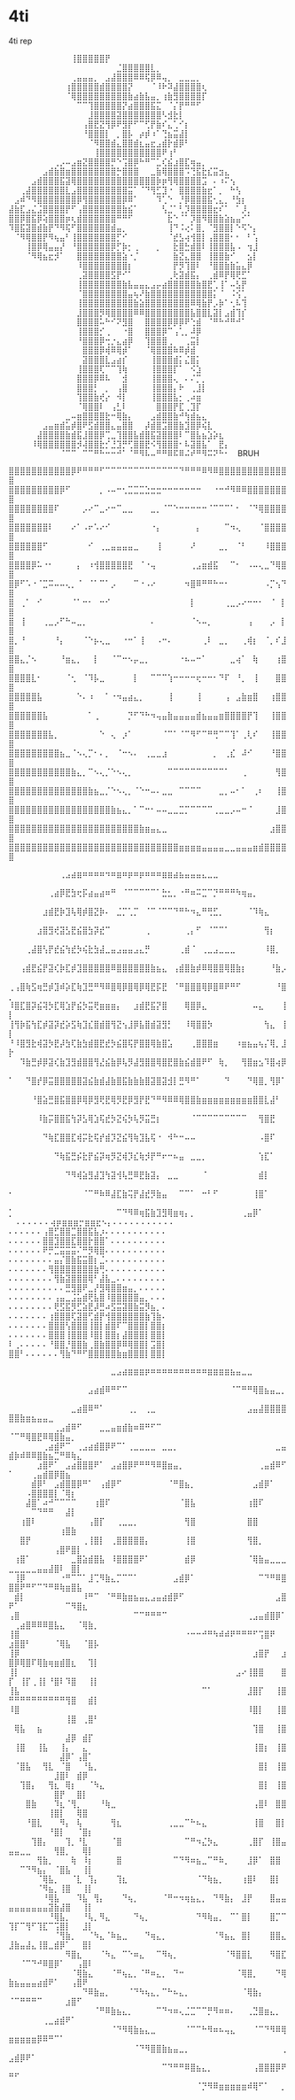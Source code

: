 # 4ti
4ti rep

⠀⠀⠀⠀⠀⠀⠀⠀⠀⠀⠀⢸⣿⣿⣿⣿⣿⡟⠀⠀⠀⠀⠀⠀⠀⠀⠀⠀⠀⠀⠀⠀⠀⠀⠀⠀
⠀⠀⠀⠀⠀⠀⠀⠀⠀⠀⠀⠀⠀⠀⠀⠀⠀⠀⠀⣈⣿⣿⣿⣿⣿⣇⡀⠀⠀⠀⠀⠀⠀⠀⠀⠀⠀⠀⠀⠀⠀⠀⠀⠀
⠀⠀⠀⠀⠀⠀⠀⠀⠀⠀⠀⢀⣤⣤⣤⡀⠀⣠⣼⣿⣿⣿⠿⠿⢯⡿⠿⢤⡀⠀⣀⣀⣀⡀⠀⠀⠀⠀⠀⠀⠀⠀⠀⠀
⠀⠀⠀⠀⠀⠀⠀⠀⠀⠀⢰⣿⣿⣿⣿⣿⣾⣿⣿⣿⣿⡝⠀⠀⠀⠈⠸⠗⠽⣼⣿⣿⣿⣿⢆⠀⠀⠀⠀⠀⠀⠀⠀⠀
⠀⠀⠀⠀⠀⠀⠀⠀⠀⠀⠈⢿⣿⣿⣿⣿⣿⣿⣿⣿⣿⣷⣴⣷⣧⣤⡀⢰⣷⣻⣿⣿⣿⣿⡏⠀⠀⠀⠀⠀⠀⠀⠀⠀
⠀⠀⠀⠀⠀⠀⠀⠀⠀⠀⠀⠀⠉⠉⢹⣿⣿⣿⣿⣿⡝⣴⣿⣿⣿⣯⣍⠀⠈⡌⡟⠛⠛⠋⠀⠀⠀⠀⠀⠀⠀⠀⠀⠀
⠀⠀⠀⠀⠀⠀⠀⠀⠀⠀⠀⠀⠀⠀⣸⣿⣿⣿⣿⣽⣿⣿⣿⣿⣿⣿⣿⠣⣺⣗⡇⠀⠀⠀⠀⠀⠀⠀⠀⠀⠀⠀⠀⠀
⠀⠀⠀⠀⠀⠀⠀⠀⠀⠀⠀⠀⠀⢠⣿⣟⣝⢻⡿⠟⣻⡟⠋⠉⢋⡟⣷⠎⣄⢁⠊⡆⠀⠀⠀⠀⠀⠀⠀⠀⠀⠀⠀⠀
⠀⠀⠀⠀⠀⠀⠀⠀⠀⠀⠀⠀⠀⠘⣿⣿⣿⡇⠀⡀⣿⡧⠀⡴⡾⠰⠁⢙⣦⣭⣼⡇⠀⠀⠀⠀⠀⠀⠀⠀⠀⠀⠀⠀
⠀⠀⠀⠀⠀⠀⠀⠀⠀⠀⠀⠀⠀⠀⠈⠻⣿⣿⣾⣄⣿⣿⣾⣆⣤⣖⣠⣾⡗⣾⡿⠃⠀⠀⠀⠀⠀⠀⠀⠀⠀⠀⠀⠀
⠀⠀⠀⠀⠀⠀⠀⠀⠀⠀⠀⠀⠀⠀⠀⢸⣿⣿⣿⣿⣿⣿⣿⣿⣿⣿⣿⠟⢰⠃⠀⠀⠀⠀⠀⠀⠀⠀⠀⠀⠀⠀⠀⠀
⠀⠀⠀⠀⠀⠀⠀⠀⢀⡠⠤⣠⣶⣝⣿⣿⣿⣿⡛⠑⢩⣿⡿⠓⠛⠉⣁⢎⣮⣰⣿⣏⢶⣤⡀⠀⠀⠀⠀⠀⠀⠀⠀⠀
⠀⠀⠀⠀⠀⠀⣠⣾⣷⣿⣶⣿⣿⣿⣿⣿⣿⣿⣿⡓⣿⣿⣿⠀⠀⣀⣷⢿⣿⣿⣿⠩⢙⣯⣗⣎⣭⣲⣄⠀⠀⠀⠀⠀
⠀⠀⠀⠀⣠⣾⣿⣿⣿⣯⣽⢿⣿⣿⣿⣿⣿⣿⣿⣿⣿⣿⣿⣿⣿⣿⡷⡶⢻⢿⣿⣿⣿⣿⣩⠀⠄⠰⠍⢢⠀⠀⠀⠀
⠀⠀⢀⣼⣿⣿⣿⣿⣿⣿⣇⣠⣿⣿⣿⣿⣿⣿⣿⣿⣿⣭⠁⠈⠙⢻⣋⣹⠐⠀⣿⣿⣿⣿⣷⣖⠁⡀⠀⠓⢣⠀⠀⠀
⠀⣠⠾⠙⠻⣿⣿⣿⣿⣿⣿⣿⡿⢻⣿⣿⣿⣿⣿⣿⡿⠿⠁⠀⠀⠀⠹⢁⠑⠀⡘⡿⣿⣿⣿⣯⢂⣄⡀⠘⣳⡆⠀⠀
⣼⣷⣏⣠⣌⣨⣿⣿⣿⣿⡟⠋⢠⣿⣿⣿⣿⣿⣿⣿⣷⣮⠁⠀⠀⠀⠀⢣⣈⠁⢃⡹⣿⣿⣿⣿⣖⠎⠁⠀⠁⡸⡀⠀
⣿⣿⡿⣿⣯⡿⢵⣿⣿⣿⡶⢆⣾⣿⣿⣿⣿⣿⣿⠛⠛⠋⠀⠀⠀⠀⠀⠀⣗⠑⠈⠁⡹⣿⠻⣿⣿⣷⣵⣦⣤⠊⠁⠀
⠹⣿⣯⣽⣿⣾⣷⡟⠙⠻⢯⠋⣿⣿⣿⣿⣿⣿⣾⣤⡀⠀⠀⠀⠀⠀⠀⠀⢸⠙⠨⢔⠅⣿⡀⠈⣻⣿⣿⡇⠑⠫⠑⡄
⠀⠈⠻⢿⣿⣿⡟⠻⢦⣤⠃⢸⣿⣿⣿⣿⣿⣿⣿⡋⠊⠀⠀⠀⠀⠀⠀⠀⠈⣞⣣⢴⢺⣿⡇⢠⣿⣿⣿⠂⠂⠀⠃⢡
⠀⠀⠀⢸⣿⡿⢿⣤⣤⡜⠀⠘⣿⣿⣿⣿⣿⣿⡿⡋⡷⡂⢀⠀⠀⠀⡀⠀⠀⣗⣿⣓⣾⣿⠇⢸⣿⣿⣿⣧⠠⠀⢲⣸
⠀⠀⠀⠈⠻⢿⣦⣖⡺⠁⠀⠀⣿⣿⣿⣿⣿⣿⣿⣿⣵⠐⡈⠀⠀⠀⠀⠀⠀⣷⣝⣄⣿⣿⠀⢸⣿⣿⣷⠊⠀⠀⣢⡇
⠀⠀⠀⠀⠀⠀⠀⠀⠀⠀⠀⠀⠸⣿⣿⣿⣿⣿⣿⣿⣿⡆⠀⠀⠀⠀⠀⠀⠀⡟⡻⢹⣿⠇⠀⠘⣿⣿⣷⣷⣥⣄⡿⠀
⠀⠀⠀⠀⠀⠀⠀⠀⠀⠀⠀⠀⢀⣽⣿⣿⣿⣿⣫⡟⠊⠁⠀⠀⠀⠀⠀⠀⢀⢗⣽⣾⣯⡄⠀⢀⣾⠿⡟⢿⢟⣋⠁⠀
⠀⠀⠀⠀⠀⠀⠀⠀⠀⠀⠀⠀⢸⣿⣿⣿⣿⣿⣿⣿⣷⣧⣤⣤⣄⣠⡤⣴⣿⣿⣿⣿⣿⣷⣿⣟⢁⢸⠁⠤⣣⡟⠀⠀
⠀⠀⠀⠀⠀⠀⠀⠀⠀⠀⠀⠀⠈⣿⣿⣿⣿⣿⣿⣿⣿⣤⢦⠜⣷⣿⣿⣿⣿⣿⣿⣿⣿⣿⣿⣿⡅⠈⠀⠨⢪⢁⠀⠀
⠀⠀⠀⠀⠀⠀⠀⠀⠀⠀⠀⠀⢸⣿⣿⣿⣿⣿⣿⣿⣿⣿⣷⣵⣿⣿⣿⣿⣿⣿⣿⣿⠿⢿⣷⡟⡠⡷⠁⢂⠧⢹⠀⠀
⠀⠀⠀⠀⠀⠀⠀⠀⠀⠀⠀⠀⣸⣿⣿⣿⡻⢿⣿⣿⣿⣿⠿⠿⣿⣿⣿⣿⣿⣿⣿⣿⣧⣿⣿⣇⣽⡇⣠⣾⢹⡎⠀⠀
⠀⠀⠀⠀⠀⠀⠀⠀⠀⠀⠀⠀⣿⣿⣿⣿⠥⠓⠊⠝⣻⣿⠀⠀⣿⣿⣿⣿⡿⡿⡿⠟⢑⣾⠀⠈⠛⠓⠚⠛⠚⠁⠀⠀
⠀⠀⠀⠀⠀⠀⠀⠀⠀⠀⠀⠀⢸⣿⣿⣿⡊⢀⠀⠀⠐⣿⠀⠀⣿⣿⣿⡿⠉⢠⢁⡀⠼⡿⠀⠀⠀⠀⠀⠀⠀⠀⠀⠀
⠀⠀⠀⠀⠀⠀⠀⠀⠀⠀⠀⠀⠘⣿⣿⣿⡿⢒⡐⣄⣴⡿⠀⠀⢹⣿⣿⣿⢀⠀⠀⢀⣭⡇⠀⠀⠀⠀⠀⠀⠀⠀⠀⠀
⠀⠀⠀⠀⠀⠀⠀⠀⠀⠀⠀⠀⠀⣿⣿⣿⡿⢾⠿⢿⡾⠁⠀⠀⠈⢿⣿⣿⣿⠷⠿⡾⣾⠀⠀⠀⠀⠀⠀⠀⠀⠀⠀⠀
⠀⠀⠀⠀⠀⠀⠀⠀⠀⠀⠀⠀⠀⣽⣿⣿⣿⣇⣠⣴⡎⠀⠀⠀⠀⢸⣿⣿⣿⣾⡅⣌⣿⡅⠀⠀⠀⠀⠀⠀⠀⠀⠀⠀
⠀⠀⠀⠀⠀⠀⠀⠀⠀⠀⠀⠀⢸⣿⣿⣿⢏⠉⠉⢹⢷⠀⠀⠀⠀⢸⣿⣿⣿⡏⠁⠀⠪⣱⠀⠀⠀⠀⠀⠀⠀⠀⠀⠀
⠀⠀⠀⠀⠀⠀⠀⠀⠀⠀⠀⠀⣿⣿⣿⡿⠿⠧⠀⠀⣺⠀⠀⠀⠀⢸⣿⣿⣿⢄⠀⠄⠌⡉⡀⠀⠀⠀⠀⠀⠀⠀⠀⠀
⠀⠀⠀⠀⠀⠀⠀⠀⠀⠀⠀⠀⣿⣿⣿⡃⠀⡀⠀⢠⣿⠀⠀⠀⠀⢸⣿⣿⣿⡄⠗⠀⢀⣸⡇⠀⠀⠀⠀⠀⠀⠀⠀⠀
⠀⠀⠀⠀⠀⠀⠀⠀⠀⠀⠀⠀⢹⣿⣿⣷⢞⡔⠀⠺⡇⠀⠀⠀⠀⢸⣿⣿⣿⣧⡂⢀⠴⣶⠀⠀⠀⠀⠀⠀⠀⠀⠀⠀
⠀⠀⠀⠀⠀⠀⠀⠀⠀⠀⠀⠀⠈⢿⣿⣿⠇⠀⢠⣃⠇⠀⠀⠀⠀⠀⣿⣿⣿⡟⣏⢀⣹⡏⠀⠀⠀⠀⠀⠀⠀⠀⠀⠀
⠀⠀⠀⠀⠀⠀⠀⠀⠀⠀⣀⠤⣶⣿⣿⣿⣿⣗⠒⢿⣷⡄⠀⠀⠀⣠⣾⣿⣿⣷⠚⢳⣾⣦⣄⠀⠀⠀⠀⠀⠀⠀⠀⠀
⠀⠀⠀⠀⠀⠀⣠⣤⣶⣾⣥⡾⣿⠟⣫⣾⣿⣿⣄⣤⣿⣿⠀⠀⡼⣾⣿⣩⣿⣿⣷⣹⣿⡿⢮⣇⠀⠀⠀⠀⠀⠀⠀⠀
⠀⠀⠀⠀⠀⣼⣿⣿⣿⣿⣷⣾⣯⣸⣿⣿⡿⢉⣀⢹⣿⣿⣧⣾⣿⣯⣽⣿⣿⣿⠇⠉⣿⣧⣦⣱⡵⣆⠀⠀⠀⠀⠀⠀
⠀⠀⠀⠀⠸⢿⣿⣿⣿⣿⣿⣿⡺⢼⣿⣿⣗⡊⣘⣹⡛⢋⣿⣿⣟⠪⢻⣿⣿⣿⠂⠧⣽⣿⣧⠁⠀⣟⡄⠀⠀⠀⠀⠀
⠀⠀⠀⠀⠀⠀⠀⠀⠀⠈⠉⠉⠀⠉⠉⠛⠓⠒⠒⠚⠁⠈⠛⠻⠧⠤⠛⠛⠿⠯⠿⠬⠞⠛⠻⠭⠝⠓⠂⠀
BRUH


⣿⣿⣿⣿⣿⣿⣿⣿⣿⣿⣿⡿⠟⠛⠛⠛⠋⠉⠉⠉⠉⠉⠉⠉⠉⠉⠉⠉⠉⠉⠙⠛⠛⠛⠿⠻⠿⣿⣿⣿⣿⣿⣿⣿⣿⣿⣿⣿⣿⣿
⣿⣿⣿⣿⣿⣿⣿⣿⣿⡿⠋⠀⠀⠀⠀⠀⡀⠠⠤⠒⢂⣉⣉⣉⣑⣒⣒⠒⠒⠒⠒⠒⠒⠒⠀⠀⠐⠒⠚⠻⠿⠿⣿⣿⣿⣿⣿⣿⣿⣿
⣿⣿⣿⣿⣿⣿⣿⣿⠏⠀⠀⠀⠀⡠⠔⠉⣀⠔⠒⠉⣀⣀⠀⠀⠀⣀⡀⠈⠉⠑⠒⠒⠒⠒⠒⠈⠉⠉⠉⠁⠂⠀⠈⠙⢿⣿⣿⣿⣿⣿
⣿⣿⣿⣿⣿⣿⣿⠇⠀⠀⠀⠔⠁⠠⠖⠡⠔⠊⠀⠀⠀⠀⠀⠀⠀⠐⡄⠀⠀⠀⠀⠀⠀⡄⠀⠀⠀⠀⠉⠲⢄⠀⠀⠀⠈⣿⣿⣿⣿⣿
⣿⣿⣿⣿⣿⣿⠋⠀⠀⠀⠀⠀⠀⠀⠊⠀⢀⣀⣤⣤⣤⣤⣀⠀⠀⠀⢸⠀⠀⠀⠀⠀⠜⠀⠀⠀⠀⣀⡀⠀⠈⠃⠀⠀⠀⠸⣿⣿⣿⣿
⣿⣿⣿⣿⡿⠥⠐⠂⠀⠀⠀⠀⡄⠀⠰⢺⣿⣿⣿⣿⣿⣟⠀⠈⠐⢤⠀⠀⠀⠀⠀⠀⢀⣠⣶⣾⣯⠀⠀⠉⠂⠀⠠⠤⢄⣀⠙⢿⣿⣿
⣿⡿⠋⠡⠐⠈⣉⠭⠤⠤⢄⡀⠈⠀⠈⠁⠉⠁⡠⠀⠀⠀⠉⠐⠠⠔⠀⠀⠀⠀⠀⠲⣿⠿⠛⠛⠓⠒⠂⠀⠀⠀⠀⠀⠀⠠⡉⢢⠙⣿
⣿⠀⢀⠁⠀⠊⠀⠀⠀⠀⠀⠈⠁⠒⠂⠀⠒⠊⠀⠀⠀⠀⠀⠀⠀⠀⠀⠀⠀⠀⠀⠀⡇⠀⠀⠀⠀⠀⢀⣀⡠⠔⠒⠒⠂⠀⠈⠀⡇⣿
⣿⠀⢸⠀⠀⠀⢀⣀⡠⠋⠓⠤⣀⡀⠀⠀⠀⠀⠀⠀⠀⠀⠀⠀⠀⠄⠀⠀⠀⠀⠀⠀⠈⠢⠤⡀⠀⠀⠀⠀⠀⠀⢠⠀⠀⠀⡠⠀⡇⣿
⣿⡀⠘⠀⠀⠀⠀⠀⠘⡄⠀⠀⠀⠈⠑⡦⢄⣀⠀⠀⠐⠒⠁⢸⠀⠀⠠⠒⠄⠀⠀⠀⠀⠀⢀⠇⠀⣀⡀⠀⠀⢀⢾⡆⠀⠈⡀⠎⣸⣿
⣿⣿⣄⡈⠢⠀⠀⠀⠀⠘⣶⣄⡀⠀⠀⡇⠀⠀⠈⠉⠒⠢⡤⣀⡀⠀⠀⠀⠀⠀⠐⠦⠤⠒⠁⠀⠀⠀⠀⣀⢴⠁⠀⢷⠀⠀⠀⢰⣿⣿
⣿⣿⣿⣿⣇⠂⠀⠀⠀⠀⠈⢂⠀⠈⠹⡧⣀⠀⠀⠀⠀⠀⡇⠀⠀⠉⠉⠉⢱⠒⠒⠒⠒⢖⠒⠒⠂⠙⠏⠀⠘⡀⠀⢸⠀⠀⠀⣿⣿⣿
⣿⣿⣿⣿⣿⣧⠀⠀⠀⠀⠀⠀⠑⠄⠰⠀⠀⠁⠐⠲⣤⣴⣄⡀⠀⠀⠀⠀⢸⠀⠀⠀⠀⢸⠀⠀⠀⠀⢠⠀⣠⣷⣶⣿⠀⠀⢰⣿⣿⣿
⣿⣿⣿⣿⣿⣿⣧⠀⠀⠀⠀⠀⠀⠀⠁⢀⠀⠀⠀⠀⠀⡙⠋⠙⠓⠲⢤⣤⣷⣤⣤⣤⣤⣾⣦⣤⣤⣶⣿⣿⣿⣿⡟⢹⠀⠀⢸⣿⣿⣿
⣿⣿⣿⣿⣿⣿⣿⣧⡀⠀⠀⠀⠀⠀⠀⠀⠑⠀⢄⠀⡰⠁⠀⠀⠀⠀⠀⠈⠉⠁⠈⠉⠻⠋⠉⠛⢛⠉⠉⢹⠁⢀⢇⠎⠀⠀⢸⣿⣿⣿
⣿⣿⣿⣿⣿⣿⣿⣿⣿⣦⣀⠈⠢⢄⡉⠂⠄⡀⠀⠈⠒⠢⠄⠀⢀⣀⣀⣰⠀⠀⠀⠀⠀⠀⠀⠀⡀⠀⢀⣎⠀⠼⠊⠀⠀⠀⠘⣿⣿⣿
⣿⣿⣿⣿⣿⣿⣿⣿⣿⣿⣿⣷⣄⡀⠉⠢⢄⡈⠑⠢⢄⡀⠀⠀⠀⠀⠀⠀⠉⠉⠉⠉⠉⠉⠉⠉⠉⠉⠁⠀⠀⢀⠀⠀⠀⠀⠀⢻⣿⣿
⣿⣿⣿⣿⣿⣿⣿⣿⣿⣿⣿⣿⣿⣿⣷⣦⣀⡈⠑⠢⢄⡀⠈⠑⠒⠤⠄⣀⣀⠀⠉⠉⠉⠉⠀⠀⠀⣀⡀⠤⠂⠁⠀⢀⠆⠀⠀⢸⣿⣿
⣿⣿⣿⣿⣿⣿⣿⣿⣿⣿⣿⣿⣿⣿⣿⣿⣿⣿⣷⣦⣄⡀⠁⠉⠒⠂⠤⠤⣀⣀⣉⡉⠉⠉⠉⠉⢀⣀⣀⡠⠤⠒⠈⠀⠀⠀⠀⣸⣿⣿
⣿⣿⣿⣿⣿⣿⣿⣿⣿⣿⣿⣿⣿⣿⣿⣿⣿⣿⣿⣿⣿⣿⣿⣷⣶⣤⣄⣀⠀⠀⠀⠀⠀⠀⠀⠀⠀⠀⠀⠀⠀⠀⠀⠀⠀⠀⣰⣿⣿⣿
⣿⣿⣿⣿⣿⣿⣿⣿⣿⣿⣿⣿⣿⣿⣿⣿⣿⣿⣿⣿⣿⣿⣿⣿⣿⣿⣿⣿⣿⣿⣶⣶⣶⣶⣤⣤⣤⣤⣀⣀⣤⣤⣤⣶⣾⣿⣿⣿⣿⣿




⠀⠀⠀⠀⠀⠀⠀⠀⠀⢀⣠⣴⣶⠶⠶⠶⠶⠲⠶⣶⠶⡶⠶⡶⠶⠶⠶⣶⣶⣴⣦⣤⣤⣤⣄⣀⣀⠀⠀⠀⠀⠀⠀⠀⠀⠀⠀⠀⠀⠀
⠀⠀⠀⠀⠀⠀⠀⢀⣴⡿⣟⣳⢖⡯⣴⣤⣴⠶⠛⠀⠈⠉⠉⠉⠉⠉⠁⣓⣂⡀⠐⠛⠶⠭⣉⠉⡙⠛⠛⠛⠳⢶⣤⡀⠀⠀⠀⠀⠀⠀
⠀⠀⠀⠀⠀⠀⣰⣾⣟⡷⣹⢧⢿⡾⣿⣝⡷⠄⠀⣈⡉⢁⡉⠀⠈⠉⠈⠉⠉⠙⠛⠓⠲⣄⠛⢛⣋⡀⠀⠀⠀⠀⠈⠹⢷⣄⠀⠀⠀⠀
⠀⠀⠀⠀⠀⣰⣿⣻⢞⣽⣣⣟⣮⣿⣳⡽⣞⠉⠀⠀⠀⠀⠀⠀⢀⠀⠀⠀⠀⠀⠀⢀⡄⠋⠀⠈⠉⠉⠁⠀⠀⠀⠀⠀⠀⢻⡆⠀⠀⠀
⠀⠀⠀⢀⣼⣿⢣⡟⣞⣮⢳⣞⡳⢮⣗⣳⣼⣀⣤⣠⣤⣤⣠⣄⡛⠀⠀⠀⠀⠀⢀⣾⠈⠀⢀⣀⣠⣀⣀⣀⠀⠀⠀⠀⠀⠸⣿⡀⠀⠀
⠀⠀⢠⣾⣟⣮⡟⣽⢎⡷⣏⡾⣹⣿⣿⣿⣿⣿⠿⣿⣿⣿⣿⣿⣿⣷⣦⣄⠀⢠⣾⣿⣷⡾⠿⢿⣿⣿⢿⣿⣷⡆⠀⠀⠀⠀⠘⣷⡠⠀
⢀⢠⣿⢷⣫⢶⣛⡾⣹⠾⡵⣏⢷⣹⣛⠛⠻⠿⣿⢿⡿⣿⢿⡿⢿⣟⡯⣟⠀⠈⠛⣿⣿⣿⢿⡿⣿⠿⠟⠛⠋⠀⠀⠀⠀⠀⠀⠘⣿⡀
⠸⣿⣏⣿⡽⣮⢽⡳⣏⢿⣱⡟⣮⡳⣭⢟⣶⣶⣶⡄⠀⠀⣰⣾⣟⣯⡝⣿⠀⠀⠀⢿⣿⡿⣄⠀⠀⠀⠀⠀⠀⠀⠀⠤⣄⠀⠀⠀⢸⡇
⢸⢻⡷⣯⢳⣏⡾⣽⡽⣞⡵⣫⢷⣹⣎⣿⣾⣿⢻⣝⢢⣸⡿⣧⣿⣾⣽⣻⡃⠀⠀⠸⢿⣿⣿⡳⠀⠀⠀⠀⠀⠀⠀⠀⠀⢳⣄⠀⢸⡇
⠘⠸⣿⣻⣗⢾⣽⡳⣟⡼⣳⢏⣷⣳⣾⣿⣟⣞⡳⣮⣿⢯⡟⣿⣿⢿⣷⣿⣡⠀⠀⠀⢀⣿⣿⣿⣶⠀⠀⠀⠰⣶⣦⣤⢦⡌⢿⡀⣸⡗
⠀⠀⠹⣷⣛⡾⡿⣽⢎⣷⣹⣻⣾⣿⣿⢻⣜⣮⣷⡿⢧⡻⣼⣻⣿⣿⢿⣿⣟⣿⣷⣮⣾⣿⠟⠋⠀⢷⡀⠀⠀⢻⣿⣶⣢⠹⣿⢴⡿⠀
⠁⠀⠀⠙⣿⡞⡿⣭⣿⣿⣿⣿⣿⣽⣮⣷⣾⣼⣷⣿⣯⣷⣷⣷⣿⣽⣿⣽⣺⡇⣛⠻⠛⠁⠀⠀⠀⠀⠙⠀⠀⠀⠙⢿⣿⡀⢻⡿⠁⠀
⠀⠀⠀⠀⠘⣿⣵⣛⣿⣯⣿⣿⡿⢿⡿⣻⢟⣟⢿⡻⣟⡿⣻⡟⣟⠙⠛⠻⠿⠿⢿⣿⣿⣷⣶⣶⣶⣶⣶⣶⣶⣶⣶⣿⣿⣇⣼⠃⠀⠀
⠀⠀⠀⠀⠀⠸⣷⡭⣿⣿⣯⢳⡽⣣⢿⣱⢯⣞⡳⣝⢮⡳⢧⡻⣭⣛⡆⠀⠀⠀⠀⠀⠈⠉⠉⠉⠉⠉⠉⠉⠉⠉⠀⠀⢻⣿⣟⠀⠀⠀
⠀⠀⠀⠀⠀⠀⠙⢷⣏⣿⣿⣏⢾⡭⣗⢯⡞⣾⡹⣝⣮⢻⢷⣹⣧⢯⠐⠀⠺⠓⠒⠤⠤⠀⠀⠀⠀⠀⠀⠀⠀⠀⠀⠀⠠⣿⠏⠀⠀⠀
⠀⠀⠀⠀⠀⠀⠀⠀⠙⢷⣯⣛⡮⣗⡟⣮⡽⢶⡻⣝⢾⡹⣎⢷⡺⡟⠛⠖⠒⠦⣤⠀⣀⣀⡀⠀⠀⠀⠀⠀⠀⠀⠀⠀⢱⣏⠁⠀⠀⠀
⠀⠀⠀⠀⠀⠀⠀⠀⠀⠀⠙⠻⢾⣵⣻⣼⣹⢳⣽⢺⢧⣛⠿⣟⣷⣽⡄⠀⣀⣀⠀⠀⠀⠀⠈⠀⠀⠀⠀⠀⠀⠀⠀⠀⣾⡇⠀⠀⠀⠀
⠂⠀⠀⠀⠀⠀⠀⠀⠀⠀⠀⠀⠀⠈⠉⠛⠷⠿⣼⣏⣷⢭⡟⣼⣞⡻⣷⣤⠀⠀⠉⠉⠁⠀⠒⠃⠋⠀⠀⠀⠀⠀⠀⢸⣿⠁⠀⠀⠀⠀
⡁⠀⠀⠀⠀⠀⠀⠀⠀⠀⠀⠀⠀⠀⠀⠀⠀⠀⠀⠉⠙⠻⠿⢶⣯⣷⣹⣻⢿⣶⢶⡄⡀⠀⠀⠀⠀⠀⠀⠀⠀⢀⣤⡿⠁⠀⠀⠀⠀⠀
⠄⠄⠄⠄⠄⠄⢴⡶⣶⣶⣶⡒⣶⣶⣖⠢⡄⠄⠄⠄⠄⠄⠄⠄⠄⠄⠄⠄
⠄⠄⠄⠄⠄⠄⢠⣿⣋⣿⣿⣉⣿⣿⣯⣧⡰⠄⠄⠄⠄⠄⠄⠄⠄⠄⠄⠄ 
⠄⠄⠄⠄⠄⠄⣿⣿⣹⣿⣿⣏⣿⣿⡗⣿⣿⠁⠄⠄⠄⠄⠄⠄⠄⠄⠄⠄
⠄⠄⠄⠄⠄⠄⠟⡛⣉⣭⣭⣭⠌⠛⡻⢿⣿⠄⠄⠄⠄⠄⠄⠄⠄⠄⠄⠄
⠄⠄⠄⠄⠄⠄⠄⠄⣤⡌⣿⣷⣯⣭⣿⡆⣈⠄⠄⠄⠄⠄⠄⠄⠄⠄⠄⠄
⠄⠄⠄⠄⠄⠄⠄⢻⣿⣿⣿⣿⣿⣿⣿⣷⢛⠄⠄⠄⠄⠄⠄⠄⠄⠄⠄⠄
⠄⠄⠄⠄⠄⠄⠄⠄⢻⣷⣽⣿⣿⣿⢿⠃⣼⣧⣀⠄⠄⠄⠄⠄⠄⠄⠄⠄
⠄⠄⠄⠄⠄⠄⠄⠄⠄⠄⣛⣻⣿⠟⣀⡜⣻⢿⣿⣿⣶⣤⡀⠄⠄⠄⠄⠄
⠄⠄⠄⠄⠄⠄⠄⠄⢠⣤⣀⣨⣥⣾⢟⣧⣿⠸⣿⣿⣿⣿⣿⣤⡀⠄⠄⠄
⠄⠄⠄⠄⠄⠄⠄⠄⢟⣫⣯⡻⣋⣵⣟⡼⣛⠴⣫⣭⣽⣿⣷⣭⡻⣦⡀⠄
⠄⠄⠄⠄⠄⠄⠄⢰⣿⣿⣿⢏⣽⣿⢋⣾⡟⢺⣿⣿⣿⣿⣿⣿⣷⢹⣷⠄
⠄⠄⠄⠄⠄⠄⠄⣿⣿⣿⢣⣿⣿⣿⢸⣿⡇⣾⣿⠏⠉⣿⣿⣿⡇⣿⣿⡆
⠄⠄⠄⠄⠄⠄⠄⣿⣿⣿⢸⣿⣿⣿⠸⣿⡇⣿⣿⡆⣼⣿⣿⣿⡇⣿⣿⡇
⠇⢀⠄⠄⠄⠄⠄⠘⣿⣿⡘⣿⣿⣷⢀⣿⣷⣿⣿⡿⠿⢿⣿⣿⡇⣩⣿⡇
⣿⣿⠃⠄⠄⠄⠄⠄⠄⢻⣷⠙⠛⠋⣿⣿⣿⣿⣿⣷⣶⣿⣿⣿⡇⣿⣿⡇


⠀⠀⠀⠀⠀⠀⠀⠀⠀⠀⠀⠀⠀⠀⠀⠀⠀⠀⣀⣠⣴⣶⣶⣶⡶⠶⠶⠶⠶⠶⠶⠶⠶⠶⠶⣶⣶⣶⣶⣦⣤⣀⣀⠀⠀⠀⠀⠀⠀⠀⠀⠀⠀⠀⠀⠀⠀⠀⠀⠀⠀⠀⠀⠀⠀
⠀⠀⠀⠀⠀⠀⠀⠀⠀⠀⠀⠀⠀⠀⣠⣴⣾⠿⠛⠋⠉⠀⠀⠀⠀⠀⠀⠀⠀⠀⠀⠀⠀⠀⠀⠀⠀⠀⠀⠈⠉⠛⠛⢿⣿⣦⣤⣀⡀⠀⠀⠀⠀⠀⠀⠀⠀⠀⠀⠀⠀⠀⠀⠀⠀
⠀⠀⠀⠀⠀⠀⠀⠀⠀⠀⠀⣀⣴⣿⠿⠛⠁⠀⠀⠀⠀⢀⡀⠀⢀⣀⠀⠀⠀⠀⠀⠀⠀⠀⠀⠀⠀⠀⠀⠀⠀⠀⣠⣤⣼⣿⣿⣿⣿⣿⣿⣷⣶⣦⣤⣤⣀⠀⠀⠀⠀⠀⠀⠀⠀
⠀⠀⠀⠀⠀⠀⠀⠀⢀⣠⣾⠿⠋⠀⠀⠀⣀⣀⣤⣶⣾⣷⠶⠿⠛⠋⠉⠀⠀⠀⠀⠀⠀⠀⠀⠀⠀⠀⠀⠀⠀⠀⠀⠀⠀⠀⠀⠀⠀⠈⠉⠛⢿⣿⣟⠿⢿⣿⣷⣤⡀⠀⠀⠀⠀
⠀⠀⠀⠀⠀⠀⢀⣴⣾⠟⠉⠀⢀⣠⣴⣾⣿⡿⠟⠉⠁⢀⣀⣀⣀⣀⠀⣀⣀⡀⠀⠀⠀⠀⠀⠀⠀⠀⠀⠀⠀⠀⠀⠀⠀⠀⠀⣀⣤⣾⡷⠾⠿⠿⣿⣷⣦⣉⠛⠿⢷⣄⠀⠀⠀
⠀⠀⠀⠀⠀⣰⣿⠟⠁⠀⣠⣴⣿⣿⣿⠟⠁⠀⣠⣴⣿⡿⠟⠛⠛⠻⠿⣿⣶⣤⡀⠀⠀⠀⠀⠀⠀⠀⠀⠀⠀⠀⠀⠀⢀⣤⣾⠿⠋⠁⠀⠀⠀⢀⣤⣾⣿⡿⣿⣦⠀⠀⠀⠀⠀
⠀⠀⠀⠀⣾⡿⠃⠀⣠⣾⣿⣿⡿⠛⠁⠀⢠⣾⡿⠋⠀⠀⠀⠀⠀⠀⠀⠀⠈⠛⣿⣦⡀⠀⠀⠀⠀⠀⠀⠀⠀⠀⠀⣠⣾⡿⠁⠀⠀⠀⠀⠀⠠⣿⣿⣿⣿⡇⠈⢿⡆⠀⠀⠀⠀
⠀⠀⠀⣼⣿⠁⠴⠚⠉⠉⠉⠉⠀⠀⠀⢰⣿⠏⠀⠀⠀⠀⠀⠀⠀⠀⠀⠀⠀⠀⠈⣿⣧⠀⠀⠀⠀⠀⠀⠀⠀⠀⢰⣿⠏⠀⠀⠀⠀⠀⠀⠀⠀⠉⠙⠛⠛⠀⠀⣼⡇⠀⠀⠀⠀
⠀⠀⢰⣿⠇⠀⠀⠀⠀⠀⠀⠀⠀⠀⢠⣿⡏⠀⠀⢀⣀⣀⡀⠀⠀⠀⠀⠀⠀⠀⠀⢻⣿⠀⠀⠀⠀⠀⠀⠀⠀⠀⣿⣿⠀⠀⠀⠀⠀⠀⠀⠀⠀⠀⠀⠀⠀⠀⢰⣿⣷⠀⠀⠀⠀
⠀⠀⣿⡟⠀⠀⠀⠀⠀⠀⠀⠀⠀⢀⢸⣿⡇⠀⢀⣿⣿⣿⣿⣿⡄⠀⠀⠀⠀⠀⠀⢸⣿⠀⠀⠀⠀⠀⠀⠀⠀⠀⢻⣿⡀⠀⠀⠀⠀⠀⠀⠀⠀⠀⠀⠀⠀⢠⣿⠟⣿⡇⠀⠀⠀
⠀⢰⣿⠁⠀⠀⠀⠀⠀⠀⠀⣀⣿⣵⣾⣿⣧⠀⠸⣿⣿⣿⣿⠟⠁⠀⠀⠀⠀⠀⠀⣾⡿⠀⠀⠀⠀⠀⠀⠀⠀⠀⠈⢿⣷⣤⣀⣀⣀⣀⣀⣀⣀⣀⣤⣤⣼⣿⠇⠀⣿⡇⠀⠀⠀
⠀⢸⡿⠀⠀⠀⠀⠀⠀⠐⠛⠉⠉⠁⣸⢉⠻⣷⣄⡉⠉⠉⠁⠀⠀⠀⠀⠀⠀⣠⣾⡿⠁⠀⠀⠀⠀⠀⠀⠀⠀⠀⠀⠀⠉⠙⠛⠿⣿⣿⣿⠟⠛⠋⠉⠙⠛⠿⢷⣶⣿⣧⠀⠀⠀
⠀⣾⡇⠀⠀⠀⠀⠀⠀⠀⠀⠀⠀⠸⠛⠉⠀⠈⠛⠿⣷⣶⣦⣤⣄⣠⣤⣴⣾⡿⠋⠀⠀⠀⠀⠀⠀⠀⠀⠀⠀⠀⠀⠀⠀⠀⠀⣠⣿⠟⠁⠀⠀⠀⠀⠀⠀⠀⠀⠉⠻⣿⣆⠀⠀
⢠⣿⠀⠀⠀⠀⠀⠀⠀⠀⠀⠀⠀⠀⠀⠀⠀⠀⠀⠀⠀⠀⠉⠉⠛⠛⠛⠉⠀⠀⠀⠀⠀⠀⠀⠀⠀⠀⠀⠀⠀⠀⢀⣠⣤⣾⣿⡿⠁⠀⢀⣴⣿⠿⠿⠿⣿⣧⣄⠀⠀⠈⢿⣷⡀
⢸⣿⠀⠀⠀⠀⠀⠀⠀⠀⠀⠀⠀⠀⠀⠀⠀⠀⠀⠀⠀⠀⠀⠀⠀⠀⠀⠀⠀⠀⠀⠐⠒⠒⠚⠛⠳⠾⠾⠟⠛⠛⠛⠋⢩⣿⠟⠀⠀⣰⣿⣿⠃⠀⠀⠀⠀⠈⢿⣧⠀⠀⠈⣿⡧
⢸⡿⠀⠀⠀⠀⠀⠀⠀⠀⠀⠀⠀⠀⠀⠀⠀⠀⠀⠀⠀⠀⠀⠀⠀⠀⠀⠀⠀⠀⠀⠀⠀⠀⠀⠀⠀⠀⠀⠀⠀⠀⠀⣰⣿⡟⠀⠀⣰⣿⡿⢿⣿⠏⢿⣷⢶⣶⣾⣿⣆⠀⠀⢹⡇
⢸⡇⠀⠀⠀⠀⠀⠀⠀⠀⠀⠀⠀⠀⠀⠀⠀⠀⠀⠀⠀⠀⠀⠀⠀⠀⠀⠀⠀⠀⠀⠀⠀⠀⠀⠀⠀⠀⠀⠀⣠⠔⢸⣿⣿⠀⠀⠀⣿⡏⠀⢸⡏⢀⢸⡇⠘⣿⠇⠹⣿⠀⠀⢸⡇
⢸⣧⠀⠀⠀⠀⠀⠀⠀⠀⠀⠀⠀⠀⠀⠀⠀⠀⠀⠀⠀⠀⠀⠀⠀⠀⠀⠀⠀⠀⠀⠀⠀⠀⠉⠁⠀⠀⠀⠀⠀⠀⣸⣿⡏⠀⠀⢸⣿⠛⠛⠛⠛⠛⠛⠛⠛⠛⠛⢻⣿⠀⠀⣾⡇
⠸⣿⠀⠀⠀⠀⠀⠀⠀⠀⠀⠀⠀⠀⠀⠀⠀⠀⠀⠀⠀⠀⠀⠀⠀⠀⠀⠀⠀⠀⠀⠀⠀⠀⠀⠀⠀⠀⠀⠀⠀⠀⠸⣿⡇⠀⠀⢸⣿⠀⠀⠀⠀⠀⠀⠀⠀⠀⠀⢸⣿⠀⢀⣿⠃
⠀⢿⣧⠀⠀⣦⠀⠀⠀⠀⠀⠀⠀⠀⠀⠀⠀⠀⠀⠀⠀⠀⠀⠀⠀⠀⠀⠀⠀⠀⠀⠀⠀⠀⠀⠀⠀⠀⠀⠀⠀⠀⠀⢹⣿⠀⠀⢸⣿⠀⠀⠀⠀⠀⠀⠀⠀⠀⠀⣼⡿⠀⣾⡏⠀
⠀⢸⣿⠀⠀⢸⣧⠀⠀⢸⡄⠀⠀⣄⠀⠀⠀⠀⠀⠀⠀⠀⠀⠀⠀⠀⠀⠀⠀⠀⠀⠀⠀⠀⠀⠀⠀⠀⠀⠀⠀⠀⠀⢸⣿⡆⠀⢸⣿⠀⠀⠀⠀⠀⠀⠀⠀⠀⣼⡿⠁⢠⣿⠁⠀
⠀⠈⣿⣧⠀⠀⢻⣇⠀⠈⣿⠀⠀⠘⣧⡀⠀⠀⠀⠀⠀⠀⠀⠀⠀⠀⠀⠀⠀⠀⠀⠀⠀⠀⠀⠀⠀⠀⠀⠀⠀⠀⠀⠀⣿⡇⠀⢸⣿⠀⠀⠀⠀⠀⠀⠀⠀⣸⣿⠇⠀⣾⡿⠀⠀
⠀⠀⢹⣿⡄⠀⠀⢻⣆⠀⢿⡆⠀⠀⠈⠳⣄⠀⠀⠀⠀⠀⠀⠀⠀⠀⠀⠀⠀⠀⠀⠀⠀⠀⠀⠀⠀⠀⠀⠀⠀⠀⠀⠀⣿⡇⠀⢸⣿⠀⠀⠀⠀⠀⠀⠀⠀⣿⡟⠀⠀⣿⡇⠀⠀
⠀⠀⠀⣿⣷⠀⠀⠀⠹⣆⠈⢻⡀⠀⠀⠀⠘⢷⣀⠀⠀⠀⠀⠀⠀⠀⠀⠀⠀⠀⠀⠀⠀⠀⠀⠀⠀⠀⠀⠀⠀⠀⠀⢠⣿⠇⠀⣿⣿⠀⠀⠀⠀⠀⠀⠀⢸⣿⡇⠀⠀⢿⣿⠀⠀
⠀⠀⠀⠘⣿⣇⠀⠀⠀⠻⡄⠀⢧⠀⠀⠀⠀⠀⢻⣆⠀⠀⠀⠀⠀⠀⠀⠀⢀⣀⣀⠉⠓⠦⣄⠀⠀⠀⠀⠀⠀⠀⠀⢸⣿⠀⠀⣿⡇⠀⠀⠀⠀⠀⠀⠀⠘⣿⡇⠀⠀⠈⣿⡆⠀
⠀⠀⠀⠀⢹⣿⡄⠀⠀⠀⢹⡀⠘⣇⠀⠀⠀⠀⠈⣿⠀⠀⠀⠀⠀⠀⠀⠀⠀⠀⠀⠉⠛⠲⣌⡳⣄⠀⠀⠀⠀⠀⢀⣿⡏⠀⢸⣿⣤⣤⣤⣀⣀⠀⠀⠀⠀⢻⣿⡀⠀⠀⢿⡇⠀
⠀⠀⠀⠀⠀⢻⣷⡀⠀⠀⠀⢷⠀⠸⡆⠀⠀⠀⠀⣿⠀⠀⠀⠀⠀⠀⠀⠀⠀⠉⠙⠻⠶⣦⣀⠉⠛⠷⡀⠀⠀⠀⣸⡿⠁⠀⣿⣿⠀⠀⠀⠉⠙⠻⣦⡄⠀⠈⣿⣧⠀⠀⢸⡇⠀
⠀⠀⠀⠀⠀⠈⢿⣧⡀⠀⠀⠈⣇⠀⢹⡄⠀⠀⠀⢹⣆⠀⠀⠀⠀⠀⠀⠀⠀⠀⠀⠀⠀⠈⠙⢷⣦⡀⠀⠀⠀⢰⣿⠇⠀⠀⣿⡇⠀⠀⠀⠀⠀⠀⠈⠻⣦⡀⢸⣿⠀⠀⢸⡇⠀
⠀⠀⠀⠀⠀⠀⠘⢿⣧⠀⠀⠀⠹⣧⠀⢻⡄⠀⠀⠀⠙⢦⡀⠀⠀⠀⠀⠈⠛⠒⠲⢶⣦⣄⡀⠀⠙⠻⣷⡄⠀⣸⡟⠀⠀⠀⣿⣤⣤⣤⣤⣤⣤⣤⣤⣤⣽⣷⣼⣿⠀⠀⢸⡇⠀
⠀⠀⠀⠀⠀⠀⠀⠘⢿⣧⡀⠀⠀⠘⢧⡀⠻⣄⠀⠀⠀⠀⠙⢦⡀⠀⠀⠀⠀⠀⠀⠀⠀⠙⠻⢷⣤⡀⠀⠉⠁⣿⡇⠀⠀⠀⣿⡉⠉⢹⡏⠉⢻⠋⢹⣏⠉⢩⣿⡇⠀⠀⣸⡇⠀
⠀⠀⠀⠀⠀⠀⠀⠀⠈⢻⣷⡀⠀⠀⠈⠳⣄⠈⠷⣦⣀⠀⠀⠀⠙⢶⣄⡀⠀⠀⠀⠀⠀⠀⠀⠀⠈⠻⣦⣄⠀⣿⡇⠀⠀⠀⣿⣿⣄⣸⣷⣤⣼⣄⢸⣿⣀⣾⡿⠁⠀⠀⣿⡇⠀
⠀⠀⠀⠀⠀⠀⠀⠀⠀⠀⠻⣿⣆⠀⠀⠀⠈⠳⣄⠀⠉⠑⠶⣄⠀⠀⠉⠻⢦⡀⠀⠀⠀⠀⠀⠀⠀⠀⠈⠻⣿⣿⣇⠀⠀⠀⠻⣿⣏⠀⠀⠈⠉⠙⠚⠿⣿⡿⠁⠀⠀⢠⣿⠇⠀
⠀⠀⠀⠀⠀⠀⠀⠀⠀⠀⠀⠈⢿⣷⣄⠀⠀⠀⠈⠛⢦⣄⡀⠈⠛⠶⣄⡀⠀⠙⠒⠀⠀⠀⠀⠀⠀⠀⠀⠀⠈⢿⣿⡀⠀⠀⠀⠙⢿⣷⣦⣤⣤⣤⣴⣾⠟⠁⠀⠀⢠⣿⠟⠀⠀
⠀⠀⠀⠀⠀⠀⠀⠀⠀⠀⠀⠀⠀⠙⠿⣷⣤⡀⠀⠀⠀⠈⠙⠳⢦⣄⡀⠉⠓⠦⣄⡀⠀⠀⠀⠀⠀⠀⠀⠀⠀⠈⢿⣷⡄⠀⠀⠀⠀⠈⠉⠛⠛⠛⠉⠀⠀⠀⠀⣰⣿⠋⠀⠀⠀
⠀⠀⠀⠀⠀⠀⠀⠀⠀⠀⠀⠀⠀⠀⠀⠈⠛⠿⣷⣦⣄⡀⠀⠀⠀⠀⠉⠙⠲⠶⢄⣈⣉⠉⠉⡛⠻⠶⠶⠄⠀⠀⢀⣙⣿⣶⣄⡀⠀⠀⠀⠀⠀⠀⠀⢀⣀⣴⣾⠟⠁⠀⠀⠀⠀
⠀⠀⠀⠀⠀⠀⠀⠀⠀⠀⠀⠀⠀⠀⠀⠀⠀⠀⠈⠙⠻⢿⣷⣦⣄⣀⠀⠀⠀⠀⠀⠈⠉⠉⠓⠻⠶⠦⢤⣄⠀⠀⠀⠈⠉⠙⠻⠿⢿⣶⣶⣶⣶⣶⡿⠿⠛⠉⠁⠀⠀⠀⠀⠀⠀
⠀⠀⠀⠀⠀⠀⠀⠀⠀⠀⠀⠀⠀⠀⠀⠀⠀⠀⠀⠀⠀⠀⠈⠙⠻⣿⣿⣷⣦⣤⣀⡀⠀⠀⠀⠀⠀⠀⠀⠀⠀⠀⠀⠀⠀⠀⠀⠀⢀⣠⣾⡿⠟⠁⠀⠀⠀⠀⠀⠀⠀⠀⠀⠀⠀
⠀⠀⠀⠀⠀⠀⠀⠀⠀⠀⠀⠀⠀⠀⠀⠀⠀⠀⠀⠀⠀⠀⠀⠀⠀⠀⠀⠉⠙⠛⠛⠿⣿⣦⣄⡀⠀⠀⠀⠀⠀⠀⠀⢠⣿⣿⣿⡿⠟⠛⠋⠀⠀⠀⠀⠀⠀⠀⠀⠀⠀⠀⠀⠀⠀
⠀⠀⠀⠀⠀⠀⠀⠀⠀⠀⠀⠀⠀⠀⠀⠀⠀⠀⠀⠀⠀⠀⠀⠀⠀⠀⠀⠀⠀⠀⠀⠀⠀⠈⡙⠻⠿⣶⣶⣶⣶⣶⠾⢿⠋⠁⠀⠀⡀⠀⠀⠀⠀⠀⠀⠀⠀⠀⠀⠀⠀⠀⠀⠀⠀
